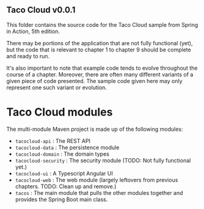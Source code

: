 ## Taco Cloud v0.0.1

This folder contains the source code for the Taco Cloud sample from Spring in Action, 5th edition.

There may be portions of the application that are not fully functional (yet), but the code that is relevant to chapter 1 to chapter 9 should be complete and ready to run.

It's also important to note that example code tends to evolve throughout the course of a chapter. Moreover, there are often many different variants of a given piece of code presented. The sample code given here may only represent one such variant or evolution.

# Taco Cloud modules

The multi-module Maven project is made up of the following modules:

 - `tacocloud-api` : The REST API
 - `tacocloud-data` : The persistence module
 - `tacocloud-domain` : The domain types
 - `tacocloud-security` : The security module (TODO: Not fully functional yet.)
 - `tacocloud-ui` : A Typescript Angular UI
 - `tacocloud-web` : The web module (largely leftovers from previous chapters. TODO: Clean up and remove.)
 - `tacos` : The main module that pulls the other modules together and provides the Spring Boot main class.
